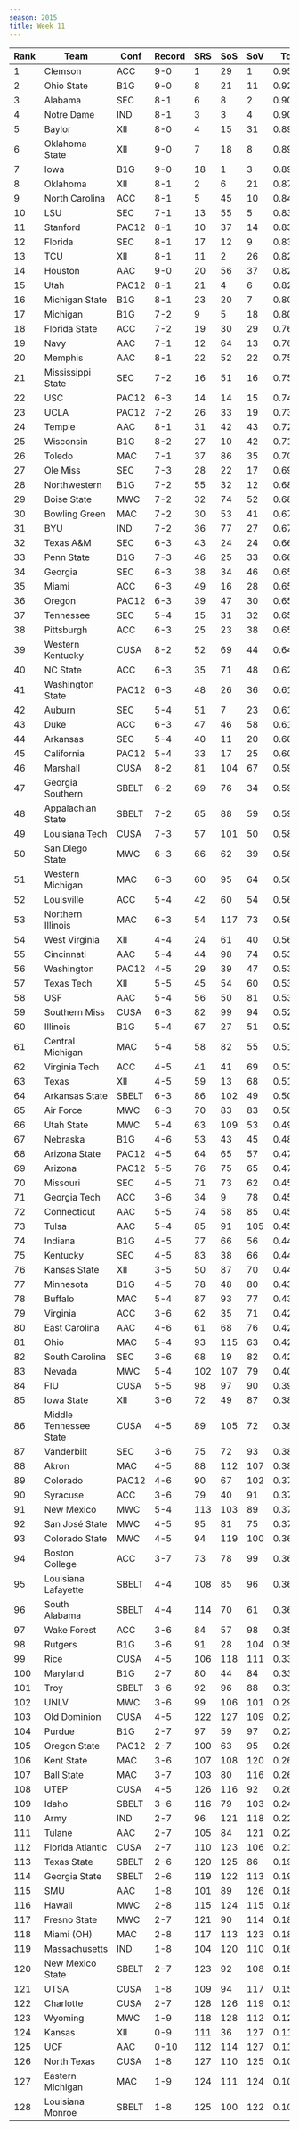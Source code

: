 ```yaml
---
season: 2015
title: Week 11
---
```

<table class="display"><thead><tr><th>Rank</th><th>Team</th><th>Conf</th><th>Record</th><th>SRS</th><th>SoS</th><th>SoV</th><th>Total</th></tr></thead><tbody>
<tr><td>1</td><td>Clemson</td><td>ACC</td><td>9-0</td><td>1</td><td>29</td><td>1</td><td>0.95479</td></tr>
<tr><td>2</td><td>Ohio State</td><td>B1G</td><td>9-0</td><td>8</td><td>21</td><td>11</td><td>0.92207</td></tr>
<tr><td>3</td><td>Alabama</td><td>SEC</td><td>8-1</td><td>6</td><td>8</td><td>2</td><td>0.90716</td></tr>
<tr><td>4</td><td>Notre Dame</td><td>IND</td><td>8-1</td><td>3</td><td>3</td><td>4</td><td>0.90494</td></tr>
<tr><td>5</td><td>Baylor</td><td>XII</td><td>8-0</td><td>4</td><td>15</td><td>31</td><td>0.89714</td></tr>
<tr><td>6</td><td>Oklahoma State</td><td>XII</td><td>9-0</td><td>7</td><td>18</td><td>8</td><td>0.89655</td></tr>
<tr><td>7</td><td>Iowa</td><td>B1G</td><td>9-0</td><td>18</td><td>1</td><td>3</td><td>0.89084</td></tr>
<tr><td>8</td><td>Oklahoma</td><td>XII</td><td>8-1</td><td>2</td><td>6</td><td>21</td><td>0.87501</td></tr>
<tr><td>9</td><td>North Carolina</td><td>ACC</td><td>8-1</td><td>5</td><td>45</td><td>10</td><td>0.84580</td></tr>
<tr><td>10</td><td>LSU</td><td>SEC</td><td>7-1</td><td>13</td><td>55</td><td>5</td><td>0.83850</td></tr>
<tr><td>11</td><td>Stanford</td><td>PAC12</td><td>8-1</td><td>10</td><td>37</td><td>14</td><td>0.83824</td></tr>
<tr><td>12</td><td>Florida</td><td>SEC</td><td>8-1</td><td>17</td><td>12</td><td>9</td><td>0.83458</td></tr>
<tr><td>13</td><td>TCU</td><td>XII</td><td>8-1</td><td>11</td><td>2</td><td>26</td><td>0.82760</td></tr>
<tr><td>14</td><td>Houston</td><td>AAC</td><td>9-0</td><td>20</td><td>56</td><td>37</td><td>0.82273</td></tr>
<tr><td>15</td><td>Utah</td><td>PAC12</td><td>8-1</td><td>21</td><td>4</td><td>6</td><td>0.82042</td></tr>
<tr><td>16</td><td>Michigan State</td><td>B1G</td><td>8-1</td><td>23</td><td>20</td><td>7</td><td>0.80782</td></tr>
<tr><td>17</td><td>Michigan</td><td>B1G</td><td>7-2</td><td>9</td><td>5</td><td>18</td><td>0.80074</td></tr>
<tr><td>18</td><td>Florida State</td><td>ACC</td><td>7-2</td><td>19</td><td>30</td><td>29</td><td>0.76487</td></tr>
<tr><td>19</td><td>Navy</td><td>AAC</td><td>7-1</td><td>12</td><td>64</td><td>13</td><td>0.76143</td></tr>
<tr><td>20</td><td>Memphis</td><td>AAC</td><td>8-1</td><td>22</td><td>52</td><td>22</td><td>0.75133</td></tr>
<tr><td>21</td><td>Mississippi State</td><td>SEC</td><td>7-2</td><td>16</td><td>51</td><td>16</td><td>0.75115</td></tr>
<tr><td>22</td><td>USC</td><td>PAC12</td><td>6-3</td><td>14</td><td>14</td><td>15</td><td>0.74106</td></tr>
<tr><td>23</td><td>UCLA</td><td>PAC12</td><td>7-2</td><td>26</td><td>33</td><td>19</td><td>0.73485</td></tr>
<tr><td>24</td><td>Temple</td><td>AAC</td><td>8-1</td><td>31</td><td>42</td><td>43</td><td>0.72969</td></tr>
<tr><td>25</td><td>Wisconsin</td><td>B1G</td><td>8-2</td><td>27</td><td>10</td><td>42</td><td>0.71946</td></tr>
<tr><td>26</td><td>Toledo</td><td>MAC</td><td>7-1</td><td>37</td><td>86</td><td>35</td><td>0.70402</td></tr>
<tr><td>27</td><td>Ole Miss</td><td>SEC</td><td>7-3</td><td>28</td><td>22</td><td>17</td><td>0.69942</td></tr>
<tr><td>28</td><td>Northwestern</td><td>B1G</td><td>7-2</td><td>55</td><td>32</td><td>12</td><td>0.68770</td></tr>
<tr><td>29</td><td>Boise State</td><td>MWC</td><td>7-2</td><td>32</td><td>74</td><td>52</td><td>0.68166</td></tr>
<tr><td>30</td><td>Bowling Green</td><td>MAC</td><td>7-2</td><td>30</td><td>53</td><td>41</td><td>0.67722</td></tr>
<tr><td>31</td><td>BYU</td><td>IND</td><td>7-2</td><td>36</td><td>77</td><td>27</td><td>0.67499</td></tr>
<tr><td>32</td><td>Texas A&M</td><td>SEC</td><td>6-3</td><td>43</td><td>24</td><td>24</td><td>0.66542</td></tr>
<tr><td>33</td><td>Penn State</td><td>B1G</td><td>7-3</td><td>46</td><td>25</td><td>33</td><td>0.66184</td></tr>
<tr><td>34</td><td>Georgia</td><td>SEC</td><td>6-3</td><td>38</td><td>34</td><td>46</td><td>0.65970</td></tr>
<tr><td>35</td><td>Miami</td><td>ACC</td><td>6-3</td><td>49</td><td>16</td><td>28</td><td>0.65387</td></tr>
<tr><td>36</td><td>Oregon</td><td>PAC12</td><td>6-3</td><td>39</td><td>47</td><td>30</td><td>0.65254</td></tr>
<tr><td>37</td><td>Tennessee</td><td>SEC</td><td>5-4</td><td>15</td><td>31</td><td>32</td><td>0.65226</td></tr>
<tr><td>38</td><td>Pittsburgh</td><td>ACC</td><td>6-3</td><td>25</td><td>23</td><td>38</td><td>0.65083</td></tr>
<tr><td>39</td><td>Western Kentucky</td><td>CUSA</td><td>8-2</td><td>52</td><td>69</td><td>44</td><td>0.64692</td></tr>
<tr><td>40</td><td>NC State</td><td>ACC</td><td>6-3</td><td>35</td><td>71</td><td>48</td><td>0.62445</td></tr>
<tr><td>41</td><td>Washington State</td><td>PAC12</td><td>6-3</td><td>48</td><td>26</td><td>36</td><td>0.61946</td></tr>
<tr><td>42</td><td>Auburn</td><td>SEC</td><td>5-4</td><td>51</td><td>7</td><td>23</td><td>0.61152</td></tr>
<tr><td>43</td><td>Duke</td><td>ACC</td><td>6-3</td><td>47</td><td>46</td><td>58</td><td>0.61130</td></tr>
<tr><td>44</td><td>Arkansas</td><td>SEC</td><td>5-4</td><td>40</td><td>11</td><td>20</td><td>0.60310</td></tr>
<tr><td>45</td><td>California</td><td>PAC12</td><td>5-4</td><td>33</td><td>17</td><td>25</td><td>0.60019</td></tr>
<tr><td>46</td><td>Marshall</td><td>CUSA</td><td>8-2</td><td>81</td><td>104</td><td>67</td><td>0.59559</td></tr>
<tr><td>47</td><td>Georgia Southern</td><td>SBELT</td><td>6-2</td><td>69</td><td>76</td><td>34</td><td>0.59458</td></tr>
<tr><td>48</td><td>Appalachian State</td><td>SBELT</td><td>7-2</td><td>65</td><td>88</td><td>59</td><td>0.59373</td></tr>
<tr><td>49</td><td>Louisiana Tech</td><td>CUSA</td><td>7-3</td><td>57</td><td>101</td><td>50</td><td>0.58965</td></tr>
<tr><td>50</td><td>San Diego State</td><td>MWC</td><td>6-3</td><td>66</td><td>62</td><td>39</td><td>0.56930</td></tr>
<tr><td>51</td><td>Western Michigan</td><td>MAC</td><td>6-3</td><td>60</td><td>95</td><td>64</td><td>0.56438</td></tr>
<tr><td>52</td><td>Louisville</td><td>ACC</td><td>5-4</td><td>42</td><td>60</td><td>54</td><td>0.56416</td></tr>
<tr><td>53</td><td>Northern Illinois</td><td>MAC</td><td>6-3</td><td>54</td><td>117</td><td>73</td><td>0.56278</td></tr>
<tr><td>54</td><td>West Virginia</td><td>XII</td><td>4-4</td><td>24</td><td>61</td><td>40</td><td>0.56260</td></tr>
<tr><td>55</td><td>Cincinnati</td><td>AAC</td><td>5-4</td><td>44</td><td>98</td><td>74</td><td>0.53713</td></tr>
<tr><td>56</td><td>Washington</td><td>PAC12</td><td>4-5</td><td>29</td><td>39</td><td>47</td><td>0.53670</td></tr>
<tr><td>57</td><td>Texas Tech</td><td>XII</td><td>5-5</td><td>45</td><td>54</td><td>60</td><td>0.53588</td></tr>
<tr><td>58</td><td>USF</td><td>AAC</td><td>5-4</td><td>56</td><td>50</td><td>81</td><td>0.53198</td></tr>
<tr><td>59</td><td>Southern Miss</td><td>CUSA</td><td>6-3</td><td>82</td><td>99</td><td>94</td><td>0.52321</td></tr>
<tr><td>60</td><td>Illinois</td><td>B1G</td><td>5-4</td><td>67</td><td>27</td><td>51</td><td>0.52006</td></tr>
<tr><td>61</td><td>Central Michigan</td><td>MAC</td><td>5-4</td><td>58</td><td>82</td><td>55</td><td>0.51263</td></tr>
<tr><td>62</td><td>Virginia Tech</td><td>ACC</td><td>4-5</td><td>41</td><td>41</td><td>69</td><td>0.51197</td></tr>
<tr><td>63</td><td>Texas</td><td>XII</td><td>4-5</td><td>59</td><td>13</td><td>68</td><td>0.51096</td></tr>
<tr><td>64</td><td>Arkansas State</td><td>SBELT</td><td>6-3</td><td>86</td><td>102</td><td>49</td><td>0.50539</td></tr>
<tr><td>65</td><td>Air Force</td><td>MWC</td><td>6-3</td><td>70</td><td>83</td><td>83</td><td>0.50367</td></tr>
<tr><td>66</td><td>Utah State</td><td>MWC</td><td>5-4</td><td>63</td><td>109</td><td>53</td><td>0.49039</td></tr>
<tr><td>67</td><td>Nebraska</td><td>B1G</td><td>4-6</td><td>53</td><td>43</td><td>45</td><td>0.48582</td></tr>
<tr><td>68</td><td>Arizona State</td><td>PAC12</td><td>4-5</td><td>64</td><td>65</td><td>57</td><td>0.47982</td></tr>
<tr><td>69</td><td>Arizona</td><td>PAC12</td><td>5-5</td><td>76</td><td>75</td><td>65</td><td>0.47604</td></tr>
<tr><td>70</td><td>Missouri</td><td>SEC</td><td>4-5</td><td>71</td><td>73</td><td>62</td><td>0.45994</td></tr>
<tr><td>71</td><td>Georgia Tech</td><td>ACC</td><td>3-6</td><td>34</td><td>9</td><td>78</td><td>0.45953</td></tr>
<tr><td>72</td><td>Connecticut</td><td>AAC</td><td>5-5</td><td>74</td><td>58</td><td>85</td><td>0.45678</td></tr>
<tr><td>73</td><td>Tulsa</td><td>AAC</td><td>5-4</td><td>85</td><td>91</td><td>105</td><td>0.45164</td></tr>
<tr><td>74</td><td>Indiana</td><td>B1G</td><td>4-5</td><td>77</td><td>66</td><td>56</td><td>0.44594</td></tr>
<tr><td>75</td><td>Kentucky</td><td>SEC</td><td>4-5</td><td>83</td><td>38</td><td>66</td><td>0.44426</td></tr>
<tr><td>76</td><td>Kansas State</td><td>XII</td><td>3-5</td><td>50</td><td>87</td><td>70</td><td>0.44402</td></tr>
<tr><td>77</td><td>Minnesota</td><td>B1G</td><td>4-5</td><td>78</td><td>48</td><td>80</td><td>0.43697</td></tr>
<tr><td>78</td><td>Buffalo</td><td>MAC</td><td>5-4</td><td>87</td><td>93</td><td>77</td><td>0.43490</td></tr>
<tr><td>79</td><td>Virginia</td><td>ACC</td><td>3-6</td><td>62</td><td>35</td><td>71</td><td>0.42746</td></tr>
<tr><td>80</td><td>East Carolina</td><td>AAC</td><td>4-6</td><td>61</td><td>68</td><td>76</td><td>0.42629</td></tr>
<tr><td>81</td><td>Ohio</td><td>MAC</td><td>5-4</td><td>93</td><td>115</td><td>63</td><td>0.42441</td></tr>
<tr><td>82</td><td>South Carolina</td><td>SEC</td><td>3-6</td><td>68</td><td>19</td><td>82</td><td>0.42072</td></tr>
<tr><td>83</td><td>Nevada</td><td>MWC</td><td>5-4</td><td>102</td><td>107</td><td>79</td><td>0.40899</td></tr>
<tr><td>84</td><td>FIU</td><td>CUSA</td><td>5-5</td><td>98</td><td>97</td><td>90</td><td>0.39135</td></tr>
<tr><td>85</td><td>Iowa State</td><td>XII</td><td>3-6</td><td>72</td><td>49</td><td>87</td><td>0.38964</td></tr>
<tr><td>86</td><td>Middle Tennessee State</td><td>CUSA</td><td>4-5</td><td>89</td><td>105</td><td>72</td><td>0.38813</td></tr>
<tr><td>87</td><td>Vanderbilt</td><td>SEC</td><td>3-6</td><td>75</td><td>72</td><td>93</td><td>0.38812</td></tr>
<tr><td>88</td><td>Akron</td><td>MAC</td><td>4-5</td><td>88</td><td>112</td><td>107</td><td>0.38372</td></tr>
<tr><td>89</td><td>Colorado</td><td>PAC12</td><td>4-6</td><td>90</td><td>67</td><td>102</td><td>0.37832</td></tr>
<tr><td>90</td><td>Syracuse</td><td>ACC</td><td>3-6</td><td>79</td><td>40</td><td>91</td><td>0.37680</td></tr>
<tr><td>91</td><td>New Mexico</td><td>MWC</td><td>5-4</td><td>113</td><td>103</td><td>89</td><td>0.37643</td></tr>
<tr><td>92</td><td>San José State</td><td>MWC</td><td>4-5</td><td>95</td><td>81</td><td>75</td><td>0.37241</td></tr>
<tr><td>93</td><td>Colorado State</td><td>MWC</td><td>4-5</td><td>94</td><td>119</td><td>100</td><td>0.36667</td></tr>
<tr><td>94</td><td>Boston College</td><td>ACC</td><td>3-7</td><td>73</td><td>78</td><td>99</td><td>0.36533</td></tr>
<tr><td>95</td><td>Louisiana Lafayette</td><td>SBELT</td><td>4-4</td><td>108</td><td>85</td><td>96</td><td>0.36433</td></tr>
<tr><td>96</td><td>South Alabama</td><td>SBELT</td><td>4-4</td><td>114</td><td>70</td><td>61</td><td>0.36050</td></tr>
<tr><td>97</td><td>Wake Forest</td><td>ACC</td><td>3-6</td><td>84</td><td>57</td><td>98</td><td>0.35558</td></tr>
<tr><td>98</td><td>Rutgers</td><td>B1G</td><td>3-6</td><td>91</td><td>28</td><td>104</td><td>0.35034</td></tr>
<tr><td>99</td><td>Rice</td><td>CUSA</td><td>4-5</td><td>106</td><td>118</td><td>111</td><td>0.33445</td></tr>
<tr><td>100</td><td>Maryland</td><td>B1G</td><td>2-7</td><td>80</td><td>44</td><td>84</td><td>0.33167</td></tr>
<tr><td>101</td><td>Troy</td><td>SBELT</td><td>3-6</td><td>92</td><td>96</td><td>88</td><td>0.31325</td></tr>
<tr><td>102</td><td>UNLV</td><td>MWC</td><td>3-6</td><td>99</td><td>106</td><td>101</td><td>0.29697</td></tr>
<tr><td>103</td><td>Old Dominion</td><td>CUSA</td><td>4-5</td><td>122</td><td>127</td><td>109</td><td>0.27855</td></tr>
<tr><td>104</td><td>Purdue</td><td>B1G</td><td>2-7</td><td>97</td><td>59</td><td>97</td><td>0.27611</td></tr>
<tr><td>105</td><td>Oregon State</td><td>PAC12</td><td>2-7</td><td>100</td><td>63</td><td>95</td><td>0.26949</td></tr>
<tr><td>106</td><td>Kent State</td><td>MAC</td><td>3-6</td><td>107</td><td>108</td><td>120</td><td>0.26839</td></tr>
<tr><td>107</td><td>Ball State</td><td>MAC</td><td>3-7</td><td>103</td><td>80</td><td>116</td><td>0.26639</td></tr>
<tr><td>108</td><td>UTEP</td><td>CUSA</td><td>4-5</td><td>126</td><td>116</td><td>92</td><td>0.26577</td></tr>
<tr><td>109</td><td>Idaho</td><td>SBELT</td><td>3-6</td><td>116</td><td>79</td><td>103</td><td>0.24274</td></tr>
<tr><td>110</td><td>Army</td><td>IND</td><td>2-7</td><td>96</td><td>121</td><td>118</td><td>0.22999</td></tr>
<tr><td>111</td><td>Tulane</td><td>AAC</td><td>2-7</td><td>105</td><td>84</td><td>121</td><td>0.22762</td></tr>
<tr><td>112</td><td>Florida Atlantic</td><td>CUSA</td><td>2-7</td><td>110</td><td>123</td><td>106</td><td>0.21452</td></tr>
<tr><td>113</td><td>Texas State</td><td>SBELT</td><td>2-6</td><td>120</td><td>125</td><td>86</td><td>0.19959</td></tr>
<tr><td>114</td><td>Georgia State</td><td>SBELT</td><td>2-6</td><td>119</td><td>122</td><td>113</td><td>0.19699</td></tr>
<tr><td>115</td><td>SMU</td><td>AAC</td><td>1-8</td><td>101</td><td>89</td><td>126</td><td>0.18936</td></tr>
<tr><td>116</td><td>Hawaii</td><td>MWC</td><td>2-8</td><td>115</td><td>124</td><td>115</td><td>0.18911</td></tr>
<tr><td>117</td><td>Fresno State</td><td>MWC</td><td>2-7</td><td>121</td><td>90</td><td>114</td><td>0.18665</td></tr>
<tr><td>118</td><td>Miami (OH)</td><td>MAC</td><td>2-8</td><td>117</td><td>113</td><td>123</td><td>0.18395</td></tr>
<tr><td>119</td><td>Massachusetts</td><td>IND</td><td>1-8</td><td>104</td><td>120</td><td>110</td><td>0.16507</td></tr>
<tr><td>120</td><td>New Mexico State</td><td>SBELT</td><td>2-7</td><td>123</td><td>92</td><td>108</td><td>0.15892</td></tr>
<tr><td>121</td><td>UTSA</td><td>CUSA</td><td>1-8</td><td>109</td><td>94</td><td>117</td><td>0.15551</td></tr>
<tr><td>122</td><td>Charlotte</td><td>CUSA</td><td>2-7</td><td>128</td><td>126</td><td>119</td><td>0.13709</td></tr>
<tr><td>123</td><td>Wyoming</td><td>MWC</td><td>1-9</td><td>118</td><td>128</td><td>112</td><td>0.12109</td></tr>
<tr><td>124</td><td>Kansas</td><td>XII</td><td>0-9</td><td>111</td><td>36</td><td>127</td><td>0.11262</td></tr>
<tr><td>125</td><td>UCF</td><td>AAC</td><td>0-10</td><td>112</td><td>114</td><td>127</td><td>0.11010</td></tr>
<tr><td>126</td><td>North Texas</td><td>CUSA</td><td>1-8</td><td>127</td><td>110</td><td>125</td><td>0.10867</td></tr>
<tr><td>127</td><td>Eastern Michigan</td><td>MAC</td><td>1-9</td><td>124</td><td>111</td><td>124</td><td>0.10443</td></tr>
<tr><td>128</td><td>Louisiana Monroe</td><td>SBELT</td><td>1-8</td><td>125</td><td>100</td><td>122</td><td>0.10105</td></tr>
</tbody></table>
